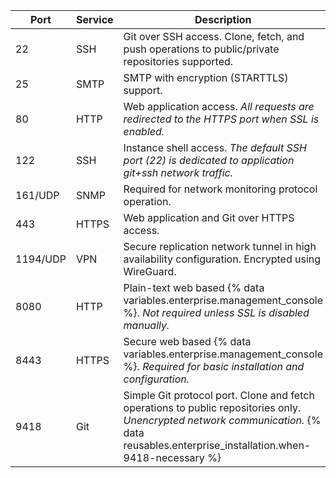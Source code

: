 | Port | Service | Description                                                |
|------|---------|------------------------------------------------------------|
| 22   | SSH     | Git over SSH access. Clone, fetch, and push operations to public/private repositories supported. |
| 25   | SMTP    | SMTP with encryption (STARTTLS) support. |
| 80   | HTTP    | Web application access. _All requests are redirected to the HTTPS port when SSL is enabled._ |
| 122  | SSH     | Instance shell access. _The default SSH port (22) is dedicated to application git+ssh network traffic._ |
| 161/UDP | SNMP | Required for network monitoring protocol operation. |
| 443  | HTTPS   | Web application and Git over HTTPS access. |
| 1194/UDP | VPN | Secure replication network tunnel in high availability configuration. Encrypted using WireGuard. |
| 8080 | HTTP    | Plain-text web based {% data variables.enterprise.management_console %}. _Not required unless SSL is disabled manually._ |
| 8443 | HTTPS   | Secure web based {% data variables.enterprise.management_console %}. _Required for basic installation and configuration._ |
| 9418 | Git     | Simple Git protocol port. Clone and fetch operations to public repositories only. _Unencrypted network communication._ {% data reusables.enterprise_installation.when-9418-necessary %}  |
